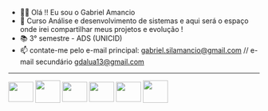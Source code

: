 - 🧔🏽 Olá !! Eu sou o Gabriel Amancio
- 🌱 Curso Análise e desenvolvimento de sistemas e aqui será o espaço onde irei compartilhar meus projetos e evolução !
- 📚 3° semestre - ADS (UNICID)
- 📫 contate-me pelo e-mail principal: gabriel.silamancio@gmail.com // e-mail secundário gdalua13@gmail.com

<hr style="border-width: 0.5px;">

<div style= "display: inline block">

   <img align=center height="40" width="50" src="https://cdn.jsdelivr.net/gh/devicons/devicon/icons/css3/css3-original.svg" />
   <img align=center height="45" width="50" src="https://cdn.jsdelivr.net/gh/devicons/devicon/icons/html5/html5-original-wordmark.svg" />
   <img align=center height="40" width="50" src="https://cdn.jsdelivr.net/gh/devicons/devicon/icons/python/python-original.svg" />
   <img align=center height="40" width="50" src="https://cdn.jsdelivr.net/gh/devicons/devicon/icons/java/java-original.svg" />
   <img align=center height="40" width="50" src="https://cdn.jsdelivr.net/gh/devicons/devicon/icons/c/c-original.svg" />
   <img align=center height="45" width="50" src="https://cdn.jsdelivr.net/gh/devicons/devicon/icons/php/php-plain.svg" />

          
</div>
